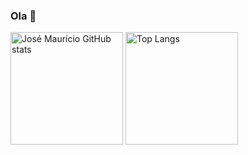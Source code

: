 ### Ola 👋

<div>
  <img height="180em" src="https://github-readme-stats.vercel.app/api?username=Josemauricioe&show_icons=true&theme=tokyonight&card_width=1&border_color=1A1B27&border_radius=10" alt="José Maurício GitHub stats">
<img height="180em" src="https://github-readme-stats.vercel.app/api/top-langs/?username=Josemauricioe&layout=compact&theme=tokyonight&langs_count=16&border_color=1A1B27&border_radius=10" alt="Top Langs">
</div>
